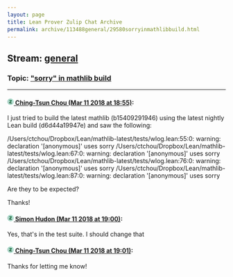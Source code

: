```yaml
---
layout: page
title: Lean Prover Zulip Chat Archive 
permalink: archive/113488general/29580sorryinmathlibbuild.html
---
```


## Stream: [general](index.html)
### Topic: ["sorry" in mathlib build](29580sorryinmathlibbuild.html)

---

#### [![Click to go to Zulip](../../assets/img/zulip2.png) Ching-Tsun Chou (Mar 11 2018 at 18:55)](https://leanprover.zulipchat.com/#narrow/stream/113488-general/topic/%22sorry%22%20in%20mathlib%20build/near/123576774):
I just tried to build the latest mathlib (b15409291946) using the latest nightly Lean build (d6d44a19947e) and saw the following:

/Users/ctchou/Dropbox/Lean/mathlib-latest/tests/wlog.lean:55:0: warning: declaration '[anonymous]' uses sorry
/Users/ctchou/Dropbox/Lean/mathlib-latest/tests/wlog.lean:67:0: warning: declaration '[anonymous]' uses sorry
/Users/ctchou/Dropbox/Lean/mathlib-latest/tests/wlog.lean:76:0: warning: declaration '[anonymous]' uses sorry
/Users/ctchou/Dropbox/Lean/mathlib-latest/tests/wlog.lean:87:0: warning: declaration '[anonymous]' uses sorry

Are they to be expected?

Thanks!

#### [![Click to go to Zulip](../../assets/img/zulip2.png) Simon Hudon (Mar 11 2018 at 19:00)](https://leanprover.zulipchat.com/#narrow/stream/113488-general/topic/%22sorry%22%20in%20mathlib%20build/near/123576911):
Yes, that's in the test suite. I should change that

#### [![Click to go to Zulip](../../assets/img/zulip2.png) Ching-Tsun Chou (Mar 11 2018 at 19:01)](https://leanprover.zulipchat.com/#narrow/stream/113488-general/topic/%22sorry%22%20in%20mathlib%20build/near/123576929):
Thanks for letting me know!

